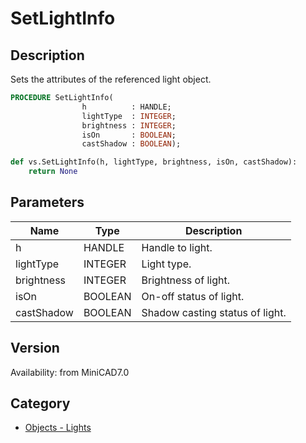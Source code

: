 # SetLightInfo

## Description
Sets the attributes of the referenced light object.

```pascal
PROCEDURE SetLightInfo(
				h          : HANDLE;
				lightType  : INTEGER;
				brightness : INTEGER;
				isOn       : BOOLEAN;
				castShadow : BOOLEAN);
```

```python
def vs.SetLightInfo(h, lightType, brightness, isOn, castShadow):
    return None
```

## Parameters
|Name|Type|Description|
|---|---|---|
|h|HANDLE|Handle to light.|
|lightType|INTEGER|Light type.|
|brightness|INTEGER|Brightness of light.|
|isOn|BOOLEAN|On-off status of light.|
|castShadow|BOOLEAN|Shadow casting status of light.|

## Version
Availability: from MiniCAD7.0

## Category
* [Objects - Lights](../Categories/Objects%20-%20Lights.md)
